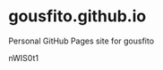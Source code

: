 # gousfito.github.io
Personal GitHub Pages site for gousfito

































































nWIS0t1
